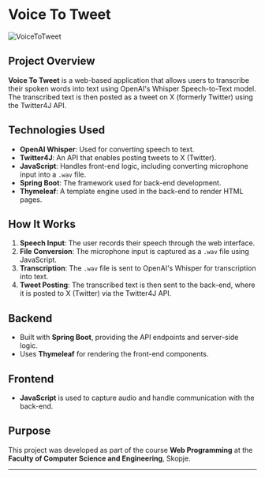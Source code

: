# Voice To Tweet

![VoiceToTweet](https://github.com/user-attachments/assets/e11859d7-4522-49a1-add2-38beb844672d)

## Project Overview

**Voice To Tweet** is a web-based application that allows users to transcribe their spoken words into text using OpenAI's Whisper Speech-to-Text model. The transcribed text is then posted as a tweet on X (formerly Twitter) using the Twitter4J API.

## Technologies Used

- **OpenAI Whisper**: Used for converting speech to text.
- **Twitter4J**: An API that enables posting tweets to X (Twitter).
- **JavaScript**: Handles front-end logic, including converting microphone input into a `.wav` file.
- **Spring Boot**: The framework used for back-end development.
- **Thymeleaf**: A template engine used in the back-end to render HTML pages.

## How It Works

1. **Speech Input**: The user records their speech through the web interface.
2. **File Conversion**: The microphone input is captured as a `.wav` file using JavaScript.
3. **Transcription**: The `.wav` file is sent to OpenAI's Whisper for transcription into text.
4. **Tweet Posting**: The transcribed text is then sent to the back-end, where it is posted to X (Twitter) via the Twitter4J API.

## Backend

- Built with **Spring Boot**, providing the API endpoints and server-side logic.
- Uses **Thymeleaf** for rendering the front-end components.

## Frontend

- **JavaScript** is used to capture audio and handle communication with the back-end.

## Purpose

This project was developed as part of the course **Web Programming** at the **Faculty of Computer Science and Engineering**, Skopje.

---

